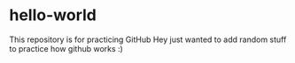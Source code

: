 # hello-world
This repository is for practicing GitHub
Hey just wanted to add random stuff to practice how github works :)
